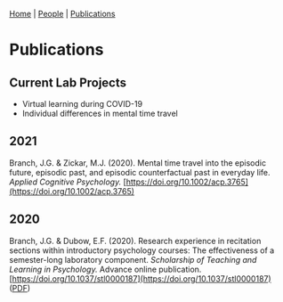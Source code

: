 [Home](https://jaredbranch.github.io/) | [People](https://jaredbranch.github.io/lab) | [Publications](https://jaredbranch.github.io/research) 
# Publications

## Current Lab Projects
* Virtual learning during COVID-19
* Individual differences in mental time travel


## 2021

Branch, J.G. & Zickar, M.J. (2020). Mental time travel into the episodic future, episodic past, and episodic counterfactual past in everyday life. *Applied Cognitive Psychology.*  [https://doi.org/10.1002/acp.3765](https://doi.org/10.1002/acp.3765)


## 2020

Branch, J.G. & Dubow, E.F. (2020). Research experience in recitation sections within introductory psychology courses: The effectiveness of a semester-long laboratory component. *Scholarship of Teaching and Learning in Psychology.* Advance online publication. [https://doi.org/10.1037/stl0000187](https://doi.org/10.1037/stl0000187) ([PDF](BranchDubow2020.pdf))
